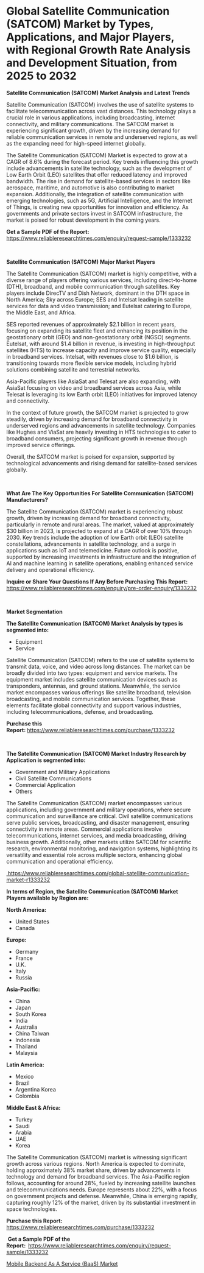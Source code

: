 <p><h1>Global Satellite Communication (SATCOM) Market by Types, Applications, and Major Players, with Regional Growth Rate Analysis and Development Situation, from 2025 to 2032</h1></p><p><strong>Satellite Communication (SATCOM) Market Analysis and Latest Trends</strong></p>
<p><p>Satellite Communication (SATCOM) involves the use of satellite systems to facilitate telecommunication across vast distances. This technology plays a crucial role in various applications, including broadcasting, internet connectivity, and military communications. The SATCOM market is experiencing significant growth, driven by the increasing demand for reliable communication services in remote and underserved regions, as well as the expanding need for high-speed internet globally.</p><p>The Satellite Communication (SATCOM) Market is expected to grow at a CAGR of 8.6% during the forecast period. Key trends influencing this growth include advancements in satellite technology, such as the development of Low Earth Orbit (LEO) satellites that offer reduced latency and improved bandwidth. The rise in demand for satellite-based services in sectors like aerospace, maritime, and automotive is also contributing to market expansion. Additionally, the integration of satellite communication with emerging technologies, such as 5G, Artificial Intelligence, and the Internet of Things, is creating new opportunities for innovation and efficiency. As governments and private sectors invest in SATCOM infrastructure, the market is poised for robust development in the coming years.</p></p>
<p><strong>Get a Sample PDF of the Report:&nbsp;</strong> <a href="https://www.reliableresearchtimes.com/enquiry/request-sample/1333232?utm_campaign=2183&utm_medium=2&utm_source=Github&utm_content=ia&utm_term=15022025&utm_id=satellite-communication-satcom">https://www.reliableresearchtimes.com/enquiry/request-sample/1333232</a></p>
<p>&nbsp;</p>
<p><strong>Satellite Communication (SATCOM) Major Market Players</strong></p>
<p><p>The Satellite Communication (SATCOM) market is highly competitive, with a diverse range of players offering various services, including direct-to-home (DTH), broadband, and mobile communication through satellites. Key players include DirecTV and Dish Network, dominant in the DTH space in North America; Sky across Europe; SES and Intelsat leading in satellite services for data and video transmission; and Eutelsat catering to Europe, the Middle East, and Africa.</p><p>SES reported revenues of approximately $2.1 billion in recent years, focusing on expanding its satellite fleet and enhancing its position in the geostationary orbit (GEO) and non-geostationary orbit (NGSO) segments. Eutelsat, with around $1.4 billion in revenue, is investing in high-throughput satellites (HTS) to increase capacity and improve service quality, especially in broadband services. Intelsat, with revenues close to $1.6 billion, is transitioning towards more flexible service models, including hybrid solutions combining satellite and terrestrial networks.</p><p>Asia-Pacific players like AsiaSat and Telesat are also expanding, with AsiaSat focusing on video and broadband services across Asia, while Telesat is leveraging its low Earth orbit (LEO) initiatives for improved latency and connectivity. </p><p>In the context of future growth, the SATCOM market is projected to grow steadily, driven by increasing demand for broadband connectivity in underserved regions and advancements in satellite technology. Companies like Hughes and ViaSat are heavily investing in HTS technologies to cater to broadband consumers, projecting significant growth in revenue through improved service offerings.</p><p>Overall, the SATCOM market is poised for expansion, supported by technological advancements and rising demand for satellite-based services globally.</p></p>
<p>&nbsp;</p>
<p><strong>What Are The Key Opportunities For Satellite Communication (SATCOM) Manufacturers?</strong></p>
<p><p>The Satellite Communication (SATCOM) market is experiencing robust growth, driven by increasing demand for broadband connectivity, particularly in remote and rural areas. The market, valued at approximately $30 billion in 2023, is projected to expand at a CAGR of over 10% through 2030. Key trends include the adoption of low Earth orbit (LEO) satellite constellations, advancements in satellite technology, and a surge in applications such as IoT and telemedicine. Future outlook is positive, supported by increasing investments in infrastructure and the integration of AI and machine learning in satellite operations, enabling enhanced service delivery and operational efficiency.</p></p>
<p><strong>Inquire or Share Your Questions If Any Before Purchasing This Report:</strong> <a href="https://www.reliableresearchtimes.com/enquiry/pre-order-enquiry/1333232?utm_campaign=2183&utm_medium=2&utm_source=Github&utm_content=ia&utm_term=15022025&utm_id=satellite-communication-satcom">https://www.reliableresearchtimes.com/enquiry/pre-order-enquiry/1333232</a></p>
<p>&nbsp;</p>
<p><strong>Market Segmentation</strong></p>
<p><strong>The Satellite Communication (SATCOM) Market Analysis by types is segmented into:</strong></p>
<p><ul><li>Equipment</li><li>Service</li></ul></p>
<p><p>Satellite Communication (SATCOM) refers to the use of satellite systems to transmit data, voice, and video across long distances. The market can be broadly divided into two types: equipment and service markets. The equipment market includes satellite communication devices such as transponders, antennas, and ground stations. Meanwhile, the service market encompasses various offerings like satellite broadband, television broadcasting, and mobile communication services. Together, these elements facilitate global connectivity and support various industries, including telecommunications, defense, and broadcasting.</p></p>
<p><strong>Purchase this Report:&nbsp;</strong><a href="https://www.reliableresearchtimes.com/purchase/1333232?utm_campaign=2183&utm_medium=2&utm_source=Github&utm_content=ia&utm_term=15022025&utm_id=satellite-communication-satcom">https://www.reliableresearchtimes.com/purchase/1333232</a></p>
<p>&nbsp;</p>
<p><strong>The Satellite Communication (SATCOM) Market Industry Research by Application is segmented into:</strong></p>
<p><ul><li>Government and Military Applications</li><li>Civil Satellite Communications</li><li>Commercial Application</li><li>Others</li></ul></p>
<p><p>The Satellite Communication (SATCOM) market encompasses various applications, including government and military operations, where secure communication and surveillance are critical. Civil satellite communications serve public services, broadcasting, and disaster management, ensuring connectivity in remote areas. Commercial applications involve telecommunications, internet services, and media broadcasting, driving business growth. Additionally, other markets utilize SATCOM for scientific research, environmental monitoring, and navigation systems, highlighting its versatility and essential role across multiple sectors, enhancing global communication and operational efficiency.</p></p>
<p><a href="https://www.reliableresearchtimes.com/global-satellite-communication-market-r1333232?utm_campaign=2183&utm_medium=2&utm_source=Github&utm_content=ia&utm_term=15022025&utm_id=satellite-communication-satcom">&nbsp;https://www.reliableresearchtimes.com/global-satellite-communication-market-r1333232</a></p>
<p><strong>In terms of Region, the Satellite Communication (SATCOM) Market Players available by Region are:</strong></p>
<p>
    <p> <strong> North America: </strong>
        <ul>
            <li>United States</li>
            <li>Canada</li>
        </ul>
        </p> 
    <p> <strong> Europe: </strong>
        <ul>
            <li>Germany</li>
            <li>France</li>
            <li>U.K.</li>
            <li>Italy</li>
            <li>Russia</li>
        </ul>
        </p> 
    <p> <strong> Asia-Pacific: </strong>
        <ul>
            <li>China</li>
            <li>Japan</li>
            <li>South Korea</li>
            <li>India</li>
            <li>Australia</li>
            <li>China Taiwan</li>
            <li>Indonesia</li>
            <li>Thailand</li>
            <li>Malaysia</li>
        </ul>
        </p> 
    <p> <strong> Latin America: </strong>
        <ul>
            <li>Mexico</li>
            <li>Brazil</li>
            <li>Argentina Korea</li>
            <li>Colombia</li>
        </ul>
        </p> 
    <p> <strong> Middle East & Africa: </strong>
        <ul>
            <li>Turkey</li>
            <li>Saudi</li>
            <li>Arabia</li>
            <li>UAE</li>
            <li>Korea</li>
        </ul>
    </p>
    </p>
<p><p>The Satellite Communication (SATCOM) market is witnessing significant growth across various regions. North America is expected to dominate, holding approximately 38% market share, driven by advancements in technology and demand for broadband services. The Asia-Pacific region follows, accounting for around 28%, fueled by increasing satellite launches and telecommunications needs. Europe represents about 22%, with a focus on government projects and defense. Meanwhile, China is emerging rapidly, capturing roughly 12% of the market, driven by its substantial investment in space technologies.</p></p>
<p><strong>Purchase this Report: </strong><a href="https://www.reliableresearchtimes.com/purchase/1333232?utm_campaign=2183&utm_medium=2&utm_source=Github&utm_content=ia&utm_term=15022025&utm_id=satellite-communication-satcom">https://www.reliableresearchtimes.com/purchase/1333232</a></p>
<p>&nbsp;<strong>Get a Sample PDF of the Report:&nbsp;&nbsp;</strong><a href="https://www.reliableresearchtimes.com/enquiry/request-sample/1333232?utm_campaign=2183&utm_medium=2&utm_source=Github&utm_content=ia&utm_term=15022025&utm_id=satellite-communication-satcom">https://www.reliableresearchtimes.com/enquiry/request-sample/1333232</a></p>
<p><strong></strong></p>
<p><p><a href="https://github.com/SanjidaKhan901/Market-Research-Report-List-1/blob/main/mobile-backend-as-a-service-baas-market.md?utm_campaign=2183&utm_medium=2&utm_source=Github&utm_content=ia&utm_term=15022025&utm_id=satellite-communication-satcom">Mobile Backend As A Service (BaaS) Market</a></p></p>